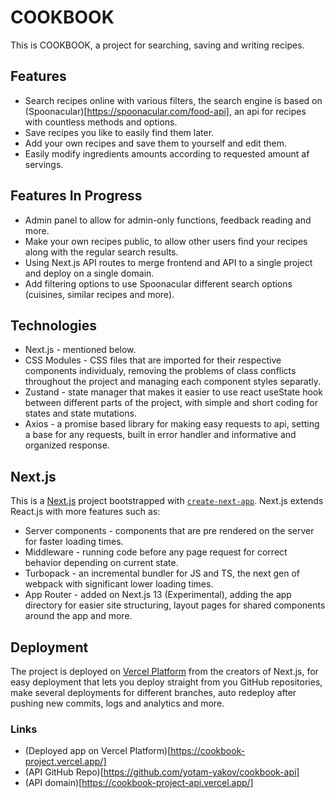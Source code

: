 # COOKBOOK

This is COOKBOOK, a project for searching, saving and writing recipes.

## Features

- Search recipes online with various filters, the search engine is based on (Spoonacular)[https://spoonacular.com/food-api], an api for recipes with countless methods and options.
- Save recipes you like to easily find them later.
- Add your own recipes and save them to yourself and edit them.
- Easily modify ingredients amounts according to requested amount af servings.

## Features In Progress

- Admin panel to allow for admin-only functions, feedback reading and more.
- Make your own recipes public, to allow other users find your recipes along with the regular search results.
- Using Next.js API routes to merge frontend and API to a single project and deploy on a single domain.
- Add filtering options to use Spoonacular different search options (cuisines, similar recipes and more).

## Technologies

- Next.js - mentioned below.
- CSS Modules - CSS files that are imported for their respective components individualy, removing the problems of class conflicts throughout the project and managing each component styles separatly.
- Zustand - state manager that makes it easier to use react useState hook between different parts of the project, with simple and short coding for states and state mutations.
- Axios - a promise based library for making easy requests to api, setting a base for any requests, built in error handler and informative and organized response.

## Next.js

This is a [Next.js](https://nextjs.org/) project bootstrapped with [`create-next-app`](https://github.com/vercel/next.js/tree/canary/packages/create-next-app).
Next.js extends React.js with more features such as:

- Server components - components that are pre rendered on the server for faster loading times.
- Middleware - running code before any page request for correct behavior depending on current state.
- Turbopack - an incremental bundler for JS and TS, the next gen of webpack with significant lower loading times.
- App Router - added on Next.js 13 (Experimental), adding the app directory for easier site structuring, layout pages for shared components around the app and more.

## Deployment

The project is deployed on [Vercel Platform](https://vercel.com/new?utm_medium=default-template&filter=next.js&utm_source=create-next-app&utm_campaign=create-next-app-readme) from the creators of Next.js, for easy deployment that lets you deploy straight from you GitHub repositories, make several deployments for different branches, auto redeploy after pushing new commits, logs and analytics and more.

### Links

- (Deployed app on Vercel Platform)[https://cookbook-project.vercel.app/]
- (API GitHub Repo)[https://github.com/yotam-yakov/cookbook-api]
- (API domain)[https://cookbook-project-api.vercel.app/]
